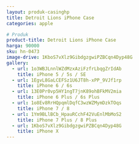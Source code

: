 ```yaml
---
layout: produk-casinghp
title: Detroit Lions iPhone Case
categories: apple

# Produk
product-title: Detroit Lions iPhone Case
harga: 90000
sku: hn-0473
image-drive: 1KboS7vXlz9GibdgzgwiPZBCqn4Dyp48G
gallery:
  - url: 1o3WBJLnnlWZdMzxAziFzfrLbqgZrIdAb
    title: iPhone 5 / 5s / SE
  - url: 1EgvL8GaLCEFSz1U6JT8h-xPP_9VJf1rp
    title: iPhone 6 / 6s
  - url: 13E0Pr0vp5HY1ngT7jnK89ohBFkMV2mia
    title: iPhone 6 Plus / 6s Plus
  - url: 1o8Ev8RrHQpqmlDqfC3wzWZMymDzkTOqs
    title: iPhone 7 / 8
  - url: 1Ym9BLlBCb_HpauRCchF42VuEnlMbMoS2
    title: iPhone 7 Plus / 8 Plus
  - url: 1KboS7vXlz9GibdgzgwiPZBCqn4Dyp48G
    title: iPhone X
---
```

